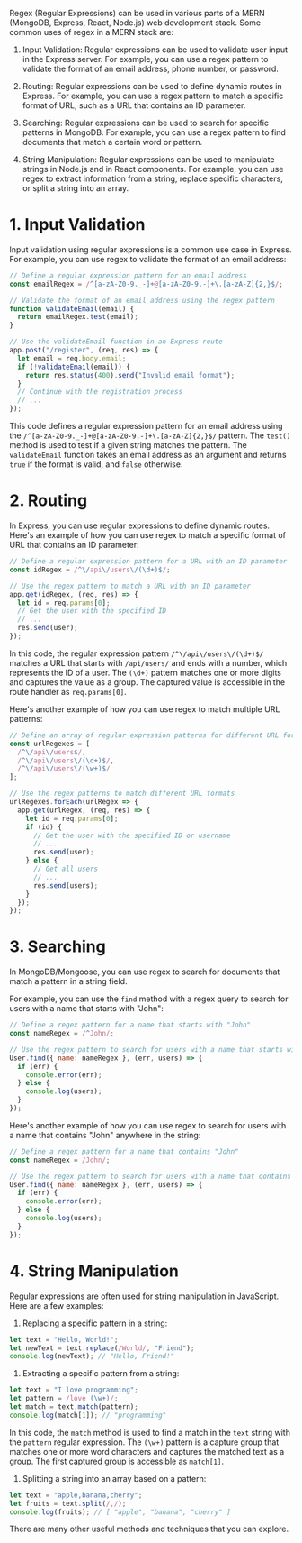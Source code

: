 Regex (Regular Expressions) can be used in various parts of a MERN (MongoDB, Express, React, Node.js) web development stack. Some common uses of regex in a MERN stack are:

1.  Input Validation: Regular expressions can be used to validate user input in the Express server. For example, you can use a regex pattern to validate the format of an email address, phone number, or password.
    
2.  Routing: Regular expressions can be used to define dynamic routes in Express. For example, you can use a regex pattern to match a specific format of URL, such as a URL that contains an ID parameter.
    
3.  Searching: Regular expressions can be used to search for specific patterns in MongoDB. For example, you can use a regex pattern to find documents that match a certain word or pattern.
    
4.  String Manipulation: Regular expressions can be used to manipulate strings in Node.js and in React components. For example, you can use regex to extract information from a string, replace specific characters, or split a string into an array.

# 1. Input Validation
Input validation using regular expressions is a common use case in Express. For example, you can use regex to validate the format of an email address:

```js
// Define a regular expression pattern for an email address
const emailRegex = /^[a-zA-Z0-9._-]+@[a-zA-Z0-9.-]+\.[a-zA-Z]{2,}$/;

// Validate the format of an email address using the regex pattern
function validateEmail(email) {
  return emailRegex.test(email);
}

// Use the validateEmail function in an Express route
app.post("/register", (req, res) => {
  let email = req.body.email;
  if (!validateEmail(email)) {
    return res.status(400).send("Invalid email format");
  }
  // Continue with the registration process
  // ...
});
```

This code defines a regular expression pattern for an email address using the `/^[a-zA-Z0-9._-]+@[a-zA-Z0-9.-]+\.[a-zA-Z]{2,}$/` pattern. The `test()` method is used to test if a given string matches the pattern. The `validateEmail` function takes an email address as an argument and returns `true` if the format is valid, and `false` otherwise.


# 2. Routing
In Express, you can use regular expressions to define dynamic routes. Here's an example of how you can use regex to match a specific format of URL that contains an ID parameter:

```js
// Define a regular expression pattern for a URL with an ID parameter
const idRegex = /^\/api\/users\/(\d+)$/;

// Use the regex pattern to match a URL with an ID parameter
app.get(idRegex, (req, res) => {
  let id = req.params[0];
  // Get the user with the specified ID
  // ...
  res.send(user);
});

```

In this code, the regular expression pattern `/^\/api\/users\/(\d+)$/` matches a URL that starts with `/api/users/` and ends with a number, which represents the ID of a user. The `(\d+)` pattern matches one or more digits and captures the value as a group. The captured value is accessible in the route handler as `req.params[0]`.

Here's another example of how you can use regex to match multiple URL patterns:


```js
// Define an array of regular expression patterns for different URL formats
const urlRegexes = [
  /^\/api\/users$/,
  /^\/api\/users\/(\d+)$/,
  /^\/api\/users\/(\w+)$/
];

// Use the regex patterns to match different URL formats
urlRegexes.forEach(urlRegex => {
  app.get(urlRegex, (req, res) => {
    let id = req.params[0];
    if (id) {
      // Get the user with the specified ID or username
      // ...
      res.send(user);
    } else {
      // Get all users
      // ...
      res.send(users);
    }
  });
});
```

#  3. Searching
In MongoDB/Mongoose, you can use regex to search for documents that match a pattern in a string field. 

For example, you can use the `find` method with a regex query to search for users with a name that starts with "John":

```js
// Define a regex pattern for a name that starts with "John"
const nameRegex = /^John/;

// Use the regex pattern to search for users with a name that starts with "John"
User.find({ name: nameRegex }, (err, users) => {
  if (err) {
    console.error(err);
  } else {
    console.log(users);
  }
});

```


Here's another example of how you can use regex to search for users with a name that contains "John" anywhere in the string:


```js
// Define a regex pattern for a name that contains "John"
const nameRegex = /John/;

// Use the regex pattern to search for users with a name that contains "John"
User.find({ name: nameRegex }, (err, users) => {
  if (err) {
    console.error(err);
  } else {
    console.log(users);
  }
});
```

# 4. String Manipulation
Regular expressions are often used for string manipulation in JavaScript. Here are a few examples:

1.  Replacing a specific pattern in a string:

```js
let text = "Hello, World!";
let newText = text.replace(/World/, "Friend");
console.log(newText); // "Hello, Friend!"
```


1.  Extracting a specific pattern from a string:


```js
let text = "I love programming";
let pattern = /love (\w+)/;
let match = text.match(pattern);
console.log(match[1]); // "programming"

```

In this code, the `match` method is used to find a match in the `text` string with the `pattern` regular expression. The `(\w+)` pattern is a capture group that matches one or more word characters and captures the matched text as a group. The first captured group is accessible as `match[1]`. 


1.  Splitting a string into an array based on a pattern:

```js
let text = "apple,banana,cherry";
let fruits = text.split(/,/);
console.log(fruits); // [ "apple", "banana", "cherry" ]
```

There are many other useful methods and techniques that you can explore.